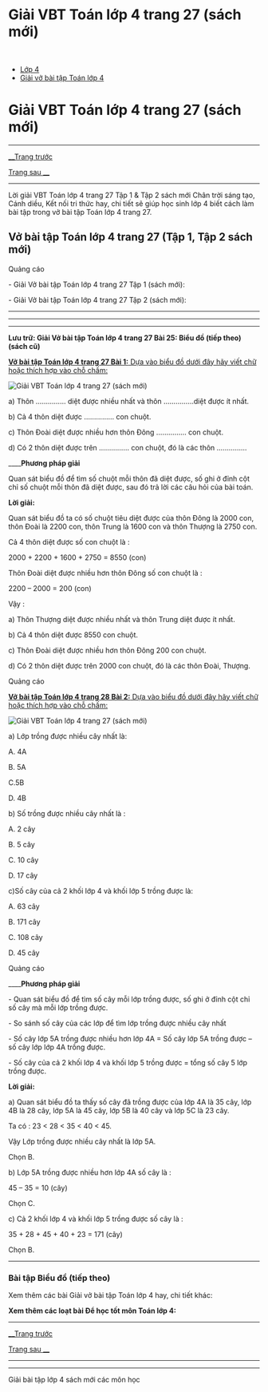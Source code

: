 # Giải VBT Toán lớp 4 trang 27 (sách mới)

﻿

  * [Lớp 4](https://vietjack.com/series/lop-4.jsp)
  * [Giải vở bài tập Toán lớp 4](https://vietjack.com/giai-vo-bai-tap-toan-4/index.jsp)



# Giải VBT Toán lớp 4 trang 27 (sách mới)

* * *

[__Trang trước](https://vietjack.com/giai-vo-bai-tap-toan-4/bai-24-bieu-do.jsp)

[Trang sau __](https://vietjack.com/giai-vo-bai-tap-toan-4/bai-26-luyen-tap.jsp)

* * *

Lời giải VBT Toán lớp 4 trang 27 Tập 1 & Tập 2 sách mới Chân trời sáng tạo, Cánh diều, Kết nối tri thức hay, chi tiết sẽ giúp học sinh lớp 4 biết cách làm bài tập trong vở bài tập Toán lớp 4 trang 27.

## Vở bài tập Toán lớp 4 trang 27 (Tập 1, Tập 2 sách mới)

Quảng cáo

\- Giải Vở bài tập Toán lớp 4 trang 27 Tập 1 (sách mới):

\- Giải Vở bài tập Toán lớp 4 trang 27 Tập 2 (sách mới):

* * *

* * *

* * *

**Lưu trữ: Giải Vở bài tập Toán lớp 4 trang 27 Bài 25: Biểu đồ (tiếp theo) (sách cũ)**

[**Vở bài tập Toán lớp 4 trang 27 Bài 1:** Dựa vào biểu đồ dưới đây hãy viết chữ hoặc thích hợp vào chỗ chấm:](https://vietjack.com/giai-vo-bai-tap-toan-4/bai-1-trang-27-vbt-toan-4-tap-1.jsp)

![Giải VBT Toán lớp 4 trang 27 \(sách mới\)](https://vietjack.com/giai-vo-bai-tap-toan-4/images/2022-bai-1-trang-27-vbt-toan-4-tap-1-sua2022.PNG)

a) Thôn …………… diệt được nhiều nhất và thôn ……………diệt được ít nhất.

b) Cả 4 thôn diệt được …………… con chuột.

c) Thôn Đoài diệt được nhiều hơn thôn Đông …………… con chuột. 

d) Có 2 thôn diệt được trên …………… con chuột, đó là các thôn ……………

____**Phương pháp giải**

Quan sát biểu đồ để tìm số chuột mỗi thôn đã diệt được, số ghi ở đỉnh cột chỉ số chuột mỗi thôn đã diệt được, sau đó trả lời các câu hỏi của bài toán.

**Lời giải:**

Quan sát biểu đồ ta có số chuột tiêu diệt được của thôn Đông là 2000 con, thôn Đoài là 2200 con, thôn Trung là 1600 con và thôn Thượng là 2750 con.

Cả 4 thôn diệt được số con chuột là : 

2000 + 2200 + 1600 + 2750 = 8550 (con)

Thôn Đoài diệt được nhiều hơn thôn Đông số con chuột là :

2200 – 2000 = 200 (con)

Vậy :

a) Thôn Thượng diệt được nhiều nhất và thôn Trung diệt được ít nhất.

b) Cả 4 thôn diệt được 8550 con chuột.

c) Thôn Đoài diệt được nhiều hơn thôn Đông 200 con chuột. 

d) Có 2 thôn diệt được trên 2000 con chuột, đó là các thôn Đoài, Thượng.

Quảng cáo

[**Vở bài tập Toán lớp 4 trang 28 Bài 2:** Dựa vào biểu đồ dưới đây hãy viết chữ hoặc thích hợp vào chỗ chấm:](https://vietjack.com/giai-vo-bai-tap-toan-4/bai-2-trang-28-vbt-toan-4-tap-1.jsp)

![Giải VBT Toán lớp 4 trang 27 \(sách mới\)](https://vietjack.com/giai-vo-bai-tap-toan-4/images/2022-bai-2-trang-28-vbt-toan-4-tap-1-sua2022.PNG)

a) Lớp trồng được nhiều cây nhất là:

A. 4A 

B. 5A

C.5B 

D. 4B

b) Số trồng được nhiều cây nhất là :

A. 2 cây

B. 5 cây

C. 10 cây

D. 17 cây

c)Số cây của cả 2 khối lớp 4 và khối lớp 5 trồng được là:

A. 63 cây 

B. 171 cây

C. 108 cây 

D. 45 cây

Quảng cáo

____**Phương pháp giải**

\- Quan sát biểu đồ để tìm số cây mỗi lớp trồng được, số ghi ở đỉnh cột chỉ số cây mà mỗi lớp trồng được.

\- So sánh số cây của các lớp để tìm lớp trồng được nhiều cây nhất

\- Số cây lớp 5A trồng được nhiều hơn lớp 4A = Số cây lớp 5A trồng được – số cây lớp lớp 4A trồng được.

\- Số cây của cả 2 khối lớp 4 và khối lớp 5 trồng được = tổng số cây 5 lớp trồng được.

**Lời giải:**

a) Quan sát biểu đồ ta thấy số cây đã trồng được của lớp 4A là 35 cây, lớp 4B là 28 cây, lớp 5A là 45 cây, lớp 5B là 40 cây và lớp 5C là 23 cây.

Ta có : 23 < 28 < 35 < 40 < 45.

Vậy Lớp trồng được nhiều cây nhất là lớp 5A.

Chọn B.

b) Lớp 5A trồng được nhiều hơn lớp 4A số cây là :

45 – 35 = 10 (cây)

Chọn C.

c) Cả 2 khối lớp 4 và khối lớp 5 trồng được số cây là : 

35 + 28 + 45 + 40 + 23 = 171 (cây)

Chọn B.

* * *

### **Bài tập Biểu đồ (tiếp theo)**

Xem thêm các bài Giải vở bài tập Toán lớp 4 hay, chi tiết khác:

**Xem thêm các loạt bài Để học tốt môn Toán lớp 4:**

* * *

[__Trang trước](https://vietjack.com/giai-vo-bai-tap-toan-4/bai-24-bieu-do.jsp)

[Trang sau __](https://vietjack.com/giai-vo-bai-tap-toan-4/bai-26-luyen-tap.jsp)

* * *

* * *

Giải bài tập lớp 4 sách mới các môn học
